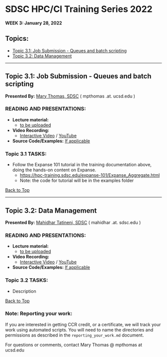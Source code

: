 # SDSC HPC/CI Training Series 2022

**WEEK 3: January 28, 2022**

## Topics:<a name="top">
* [Topic 3.1: Job Submission - Queues and batch scripting](#topic1)
* [Topic 3.2: Data Management](#topic2)

________
## Topic 3.1:  Job Submission - Queues and batch scripting <a name="topic1"></a>
**Presented By:** [Mary Thomas, SDSC](https://www.sdsc.edu/research/researcher_spotlight/thomas_mary.html) ( mpthomas .at. ucsd.edu )

### READING AND PRESENTATIONS:
* **Lecture material:** 
   * [to be uploaded]()
* **Video Recording:**
   * [Interactive Video](https://education.sdsc.edu/training/interactive/hpc_user_training_2022/week3/) / [YouTube](https://youtu.be/T1502m6VwW4?t=3812)
* **Source Code/Examples:** [If applicable]()

### Topic 3.1 TASKS:
  
* Follow the Expanse 101 tutorial in the training documentation above, doing the hands-on content on Expanse.
  * https://hpc-training.sdsc.edu/expanse-101/Expanse_Aggregate.html
  * Note: the code for tutorial will be in the examples folder


[Back to Top](#top)
________
## Topic 3.2: Data Management  <a name="topic2"></a>
**Presented By:** [Mahidhar Tatineni, SDSC](https://www.sdsc.edu/research/researcher_spotlight/tatineni_mahidhar.html) ( mahidhar  .at.  sdsc.edu )

### READING AND PRESENTATIONS:
* **Lecture material:** 
   * [to be uploaded]()
* **Video Recording:** 
   * [Interactive Video](https://education.sdsc.edu/training/interactive/hpc_user_training_2022/week3/) / [YouTube](https://youtu.be/T1502m6VwW4)
* **Source Code/Examples:** [If applicable]()

### Topic 3.2 TASKS:

* Description 



[Back to Top](#top)

### Note: Reporting your work:
If you are interested in getting CCR credit, or a certificate, we will track your work using automated scripts.
You will need to name the directories and permissions as described in the ``reporting_your_work.md`` document.



For questions or comments, contact Mary Thomas @ mpthomas  at  ucsd.edu
